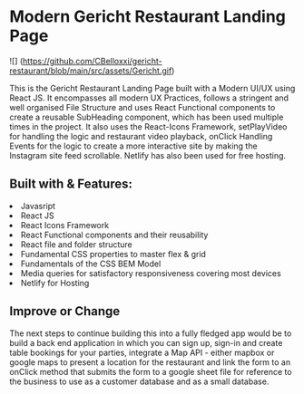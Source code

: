 <h1> Modern Gericht Restaurant Landing Page </h1>

![] (https://github.com/CBelloxxi/gericht-restaurant/blob/main/src/assets/Gericht.gif)

<p> This is the Gericht Restaurant Landing Page built with a Modern UI/UX using React JS. It encompasses all modern UX Practices, follows a stringent and well organised File Structure and uses React Functional components to create a reusable SubHeading component, which has been used multiple times in the project. It also uses the React-Icons Framework, setPlayVideo for handling the logic and restaurant video playback, onClick Handling Events for the logic to create a more interactive site by making the Instagram site feed scrollable. Netlify has also been used for free hosting. </p>

<h2>Built with & Features:</h2>
<li>Javasript</li>
<li>React JS</li>
<li> React Icons Framework</li>
<li>React Functional components and their reusability</li>
<li>React file and folder structure</li>
<li>Fundamental CSS properties to master flex & grid</li>
<li>Fundamentals of the CSS BEM Model</li>
<li>Media queries for satisfactory responsiveness covering most devices</li>
<li>Netlify for Hosting</li>

<h2>Improve or Change</h2>
The next steps to continue building this into a fully fledged app would be to build a back end application in which you can sign up, sign-in and create table bookings for your parties, integrate a Map API - either mapbox or google maps to present a location for the restaurant and link the form to an onClick method that submits the form to a google sheet file for reference to the business to use as a customer database and as a small database.
